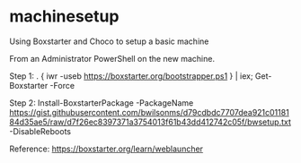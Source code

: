 # machinesetup
Using Boxstarter and Choco to setup a basic machine

From an Administrator PowerShell on the new machine.

Step 1: . { iwr -useb https://boxstarter.org/bootstrapper.ps1 } | iex; Get-Boxstarter -Force

Step 2: Install-BoxstarterPackage -PackageName https://gist.githubusercontent.com/bwilsonms/d79cdbdc7707dea921c0118184d35ae5/raw/d7f26ec8397371a3754013f61b43dd412742c05f/bwsetup.txt -DisableReboots



Reference: https://boxstarter.org/learn/weblauncher

